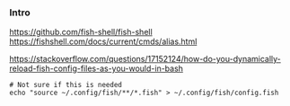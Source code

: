 ### Intro
https://github.com/fish-shell/fish-shell
https://fishshell.com/docs/current/cmds/alias.html


https://stackoverflow.com/questions/17152124/how-do-you-dynamically-reload-fish-config-files-as-you-would-in-bash
```
# Not sure if this is needed
echo "source ~/.config/fish/**/*.fish" > ~/.config/fish/config.fish
```
